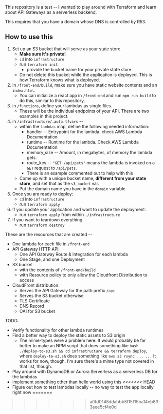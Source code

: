 This repository is a test -- I wanted to play around with Terraform and learn about API Gateways as a serverless backend.

This requires that you have a domain whose DNS is controlled by R53.

## How to use this
1. Set up an S3 bucket that will serve as your state store. 
    - **Make sure it's private!**
    - `cd` into `infrastructure` 
    - run `terraform init`
      - provide the bucket name for your private state store
    - Do not delete this bucket while the application is deployed. This is how Terraform knows what is deployed.
2. In `/front-end/build`, make sure you have static website contents and an `index.html`.
    - You can initialize a react app in `/front-end` and run `npm run build` to do this, similar to this repository.
3. in `/functions`, define your lambdas as single files. 
    - These will be the individual endpoints of your API. There are two examples in this project.
4. in `/infrastructure/.auto.tfvars` --
    - within the `lambdas` map, define the following needed information:
      - handler -- Entrypoint for the lambda. check AWS Lambda Documentation
      - runtime -- Runtime for the lambda. Check AWS Lambda Documentation
      - memory_size -- Amount, in megabytes, of memory the lambda gets.
      - route_key -- `"GET /api/pets"` means the lambda is invoked on a `GET` request to `/api/pets`.
      - There is an example commented out to help with this
    - Come up with a unique bucket name, **different from your state store**, and set that as the `s3_bucket` var.
    - Put the domain name you have in the `domain` variable.
5. Once you are ready to deploy:
    - `cd` into `infrastructure` 
    - run `terraform apply`
6. If you update your application and want to update the deployment:
    - run `terraform apply` from within `./infrastructure`
7. If you want to teardown everything:
    - run `terraform destroy`


These are the resources that are created --
  - One lambda for each file in `/front-end`
  - API Gateway HTTP API
    - One API Gateway Route & Integration for each lambda
    - One Stage, and one Deployment
  - S3 bucket
    - with the contents of `/front-end/build`
    - with Resource policy to only allow the Cloudfront Distribution to access
  - CloudFront distribution
    - Serves the API Gateway for the path prefix `/api`
    - Serves the S3 bucket otherwise
    - TLS Certificate
    - DNS Record
    - OAI for S3 bucket


TODO:
  - Verify functionality for other lambda runtimes
  - Find a better way to deploy the static assets to S3 origin
    - The mime-types were a problem here. It would probably be far better to make an NPM script that does something like `bash ./deploy-to-s3.sh && cd infrastructure && terraform deploy`, where `deploy-to-s3.sh` does something like `aws s3 rsync ... ...` It works for now, though. I'm sure there's a mime type not covered in that list, though.
  - Play around with DynamoDB or Aurora Serverless as a serverless DB for the lambdas
  - Implement something other than hello world using this
<<<<<<< HEAD
  - Figure out how to test lambdas locally -- no way to test the app locally right now
=======
>>>>>>> a0fd0148ddabbb8f15f15ba14eb833aee5cf4e0d
